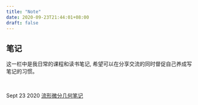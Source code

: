 ```yaml
---
title: "Note"
date: 2020-09-23T21:44:01+08:00
draft: false
---
```


## 笔记

这一栏中是我日常的课程和读书笔记, 希望可以在分享交流的同时督促自己养成写笔记的习惯。

&nbsp;&nbsp;

Sept 23 2020 [流形微分几何笔记](../post/微分几何笔记/)

